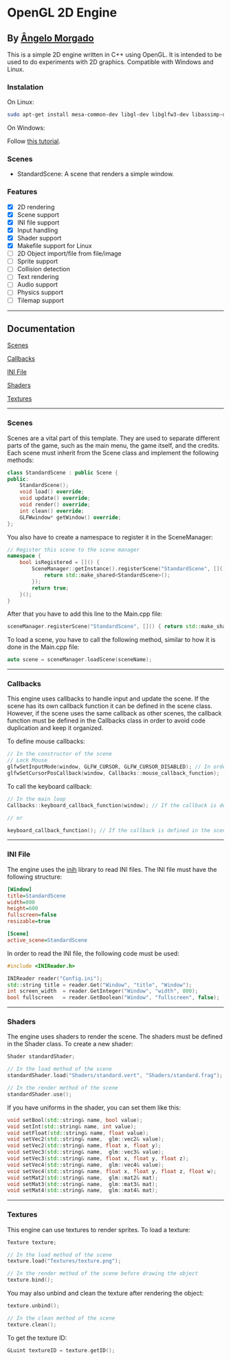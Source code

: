 # OpenGL 2D Engine
## By [Ângelo Morgado](https://github.com/angelomorgado)

This is a simple 2D engine written in C++ using OpenGL. It is intended to be used to do experiments with 2D graphics. Compatible with Windows and Linux.

### Instalation

On Linux:
    
```bash
sudo apt-get install mesa-common-dev libgl-dev libglfw3-dev libassimp-dev libxrandr-dev libxi-dev libxxf86vm-dev libxcursor-dev libxinerama-dev libxext-dev libxrender-dev libglu1-mesa-dev
```

On Windows:

Follow [this tutorial](https://code.visualstudio.com/docs/cpp/config-mingw).
    
### Scenes

- StandardScene: A scene that renders a simple window.

### Features

- [x] 2D rendering
- [x] Scene support
- [x] INI file support
- [x] Input handling
- [x] Shader support
- [x] Makefile support for Linux
- [ ] 2D Object import/file from file/image
- [ ] Sprite support
- [ ] Collision detection
- [ ] Text rendering
- [ ] Audio support
- [ ] Physics support
- [ ] Tilemap support

---
## Documentation

[Scenes](#scenes)

[Callbacks](#callbacks)

[INI File](#ini-file)

[Shaders](#shaders)

[Textures](#textures)

---

### Scenes

Scenes are a vital part of this template. They are used to separate different parts of the game, such as the main menu, the game itself, and the credits. Each scene must inherit from the Scene class and implement the following methods:

```cpp
class StandardScene : public Scene {
public:
    StandardScene();
    void load() override;
    void update() override;
    void render() override;
    int clean() override;
    GLFWwindow* getWindow() override;
};
```

You also have to create a namespace to register it in the SceneManager:

```cpp
// Register this scene to the scene manager
namespace {
    bool isRegistered = []() {
        SceneManager::getInstance().registerScene("StandardScene", []() -> std::shared_ptr<Scene> {
            return std::make_shared<StandardScene>();
        });
        return true;
    }();
}
```

After that you have to add this line to the Main.cpp file:

```cpp
sceneManager.registerScene("StandardScene", []() { return std::make_shared<StandardScene>(); });
```

To load a scene, you have to call the following method, similar to how it is done in the Main.cpp file:

```cpp
auto scene = sceneManager.loadScene(sceneName);
```
---

### Callbacks

This engine uses callbacks to handle input and update the scene. If the scene has its own callback function it can be defined in the scene class. However, if the scene uses the same callback as other scenes, the callback function must be defined in the Callbacks class in order to avoid code duplication and keep it organized.

To define mouse callbacks:
```cpp
// In the constructor of the scene
// Lock Mouse
glfwSetInputMode(window, GLFW_CURSOR, GLFW_CURSOR_DISABLED); // In order to lock the mouse in the window (Optional)
glfwSetCursorPosCallback(window, Callbacks::mouse_callback_function);
```

To call the keyboard callback:
```cpp
// In the main loop
Callbacks::keyboard_callback_function(window); // If the callback is defined in the Callbacks class

// or 

keyboard_callback_function(); // If the callback is defined in the scene class
```
---

### INI File

The engine uses the [inih](https://github.com/benhoyt/inih) library to read INI files. The INI file must have the following structure:

```ini
[Window]
title=StandardScene
width=800
height=600
fullscreen=false
resizable=true

[Scene]
active_scene=StandardScene
```

In order to read the INI file, the following code must be used:

```cpp
#include <INIReader.h>

INIReader reader("Config.ini");
std::string title = reader.Get("Window", "title", "Window");
int screen_width  = reader.GetInteger("Window", "width", 800);
bool fullscreen   = reader.GetBoolean("Window", "fullscreen", false);
```

---

### Shaders

The engine uses shaders to render the scene. The shaders must be defined in the Shader class. To create a new shader:

```cpp
Shader standardShader;

// In the load method of the scene
standardShader.load("Shaders/standard.vert", "Shaders/standard.frag"); // You can also load a geometry shader but it is optional

// In the render method of the scene
standardShader.use();
```

If you have uniforms in the shader, you can set them like this:

```cpp
void setBool(std::string& name, bool value);
void setInt(std::string& name, int value);
void setFloat(std::string& name, float value);
void setVec2(std::string& name,  glm::vec2& value);
void setVec2(std::string& name, float x, float y);
void setVec3(std::string& name,  glm::vec3& value);
void setVec3(std::string& name, float x, float y, float z);
void setVec4(std::string& name,  glm::vec4& value);
void setVec4(std::string& name, float x, float y, float z, float w);
void setMat2(std::string& name,  glm::mat2& mat);
void setMat3(std::string& name,  glm::mat3& mat);
void setMat4(std::string& name,  glm::mat4& mat);
```

---

### Textures

This engine can use textures to render sprites. To load a texture:
    
```cpp
Texture texture;

// In the load method of the scene
texture.load("Textures/texture.png");

// In the render method of the scene before drawing the object
texture.bind();
```

You may also unbind and clean the texture after rendering the object:

```cpp
texture.unbind();

// In the clean method of the scene
texture.clean();
```

To get the texture ID:

```cpp
GLuint textureID = texture.getID();
```
